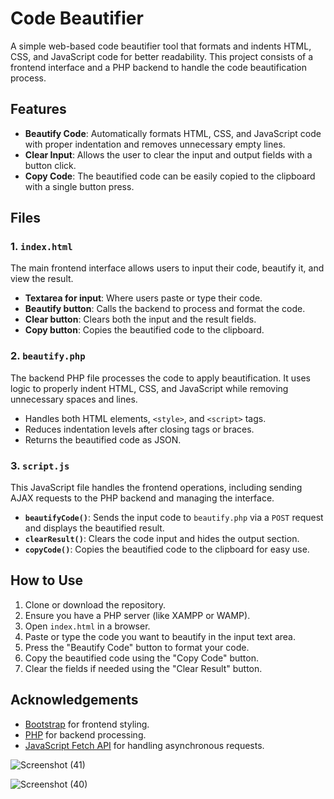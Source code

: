 # Code Beautifier

A simple web-based code beautifier tool that formats and indents HTML, CSS, and JavaScript code for better readability. This project consists of a frontend interface and a PHP backend to handle the code beautification process.

## Features

- **Beautify Code**: Automatically formats HTML, CSS, and JavaScript code with proper indentation and removes unnecessary empty lines.
- **Clear Input**: Allows the user to clear the input and output fields with a button click.
- **Copy Code**: The beautified code can be easily copied to the clipboard with a single button press.

## Files

### 1. `index.html`

The main frontend interface allows users to input their code, beautify it, and view the result.

- **Textarea for input**: Where users paste or type their code.
- **Beautify button**: Calls the backend to process and format the code.
- **Clear button**: Clears both the input and the result fields.
- **Copy button**: Copies the beautified code to the clipboard.

### 2. `beautify.php`

The backend PHP file processes the code to apply beautification. It uses logic to properly indent HTML, CSS, and JavaScript while removing unnecessary spaces and lines.

- Handles both HTML elements, `<style>`, and `<script>` tags.
- Reduces indentation levels after closing tags or braces.
- Returns the beautified code as JSON.

### 3. `script.js`

This JavaScript file handles the frontend operations, including sending AJAX requests to the PHP backend and managing the interface.

- **`beautifyCode()`**: Sends the input code to `beautify.php` via a `POST` request and displays the beautified result.
- **`clearResult()`**: Clears the code input and hides the output section.
- **`copyCode()`**: Copies the beautified code to the clipboard for easy use.

## How to Use

1. Clone or download the repository.
2. Ensure you have a PHP server (like XAMPP or WAMP).
3. Open `index.html` in a browser.
4. Paste or type the code you want to beautify in the input text area.
5. Press the "Beautify Code" button to format your code.
6. Copy the beautified code using the "Copy Code" button.
7. Clear the fields if needed using the "Clear Result" button.

## Acknowledgements

- [Bootstrap](https://getbootstrap.com/) for frontend styling.
- [PHP](https://www.php.net/) for backend processing.
- [JavaScript Fetch API](https://developer.mozilla.org/en-US/docs/Web/API/Fetch_API) for handling asynchronous requests.


![Screenshot (41)](https://github.com/user-attachments/assets/7ef92871-77f9-431a-a753-966cca2a0e1c)


![Screenshot (40)](https://github.com/user-attachments/assets/a16deff1-410b-43c3-a63f-0cd1ea0c73ed)



